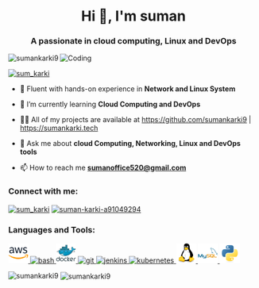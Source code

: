 <h1 align="center">Hi 👋, I'm suman</h1>
<h3 align="center">A passionate in cloud computing, Linux and DevOps</h3>
<img align="right" alt="Coding" width="400" src="https://miro.medium.com/v2/resize:fit:1360/0*7Q3yvSIv_t0ioJ-Z.gif">


<p align="left"> <img src="https://komarev.com/ghpvc/?username=sumankarki9&label=Profile%20views&color=0e75b6&style=flat" alt="sumankarki9" /> </p>

<p align="left"> <a href="https://twitter.com/sum_karki" target="blank"><img src="https://img.shields.io/twitter/follow/sum_karki?logo=twitter&style=for-the-badge" alt="sum_karki" /></a> </p>

- 🔭 Fluent with hands-on experience in **Network and Linux System**

- 🌱 I’m currently learning **Cloud Computing and DevOps**

- 👨‍💻 All of my projects are available at https://github.com/sumankarki9 | https://sumankarki.tech

- 💬 Ask me about **cloud Computing, Networking, Linux and DevOps tools**

- 📫 How to reach me **sumanoffice520@gmail.com**

<h3 align="left">Connect with me:</h3>
<p align="left">
<a href="https://twitter.com/sum_karki" target="blank"><img align="center" src="https://raw.githubusercontent.com/rahuldkjain/github-profile-readme-generator/master/src/images/icons/Social/twitter.svg" alt="sum_karki" height="30" width="40" /></a>
<a href="https://linkedin.com/in/suman-karki-a91049294" target="blank"><img align="center" src="https://raw.githubusercontent.com/rahuldkjain/github-profile-readme-generator/master/src/images/icons/Social/linked-in-alt.svg" alt="suman-karki-a91049294" height="30" width="40" /></a>
</p>

<h3 align="left">Languages and Tools:</h3>
<p align="left"> <a href="https://aws.amazon.com" target="_blank" rel="noreferrer"> <img src="https://raw.githubusercontent.com/devicons/devicon/master/icons/amazonwebservices/amazonwebservices-original-wordmark.svg" alt="aws" width="40" height="40"/> </a> <a href="https://www.gnu.org/software/bash/" target="_blank" rel="noreferrer"> <img src="https://www.vectorlogo.zone/logos/gnu_bash/gnu_bash-icon.svg" alt="bash" width="40" height="40"/> </a> <a href="https://www.docker.com/" target="_blank" rel="noreferrer"> <img src="https://raw.githubusercontent.com/devicons/devicon/master/icons/docker/docker-original-wordmark.svg" alt="docker" width="40" height="40"/> </a> <a href="https://git-scm.com/" target="_blank" rel="noreferrer"> <img src="https://www.vectorlogo.zone/logos/git-scm/git-scm-icon.svg" alt="git" width="40" height="40"/> </a> <a href="https://www.jenkins.io" target="_blank" rel="noreferrer"> <img src="https://www.vectorlogo.zone/logos/jenkins/jenkins-icon.svg" alt="jenkins" width="40" height="40"/> </a> <a href="https://kubernetes.io" target="_blank" rel="noreferrer"> <img src="https://www.vectorlogo.zone/logos/kubernetes/kubernetes-icon.svg" alt="kubernetes" width="40" height="40"/> </a> <a href="https://www.linux.org/" target="_blank" rel="noreferrer"> <img src="https://raw.githubusercontent.com/devicons/devicon/master/icons/linux/linux-original.svg" alt="linux" width="40" height="40"/> </a> <a href="https://www.mysql.com/" target="_blank" rel="noreferrer"> <img src="https://raw.githubusercontent.com/devicons/devicon/master/icons/mysql/mysql-original-wordmark.svg" alt="mysql" width="40" height="40"/> </a> <a href="https://www.python.org" target="_blank" rel="noreferrer"> <img src="https://raw.githubusercontent.com/devicons/devicon/master/icons/python/python-original.svg" alt="python" width="40" height="40"/> </a> </p>

<p><img align="left" src="https://github-readme-stats.vercel.app/api/top-langs?username=sumankarki9&show_icons=true&locale=en&layout=compact" alt="sumankarki9" /></p>

<p>&nbsp;<img align="center" src="https://github-readme-stats.vercel.app/api?username=sumankarki9&show_icons=true&locale=en" alt="sumankarki9" /></p>
